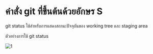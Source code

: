 # คำสั่ง git ที่ขึ้นต้นด้วยอักษร S
git status ใช้สำหรับการแสดงสถานะปัจจุบันของ working tree และ staging area 

ตัวอย่างการใช้ git status

![1](https://github.com/SuphawadiP/Git_A-Z_Mission_65030269/assets/144196049/f08eaa55-2b94-49fc-8720-b83ac0bbc161)

